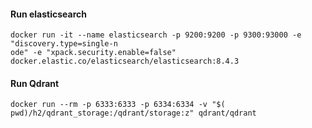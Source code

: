 #### Run elasticsearch

```
docker run -it --name elasticsearch -p 9200:9200 -p 9300:93000 -e "discovery.type=single-n
ode" -e "xpack.security.enable=false" docker.elastic.co/elasticsearch/elasticsearch:8.4.3
```

#### Run Qdrant

```
docker run --rm -p 6333:6333 -p 6334:6334 -v "$(
pwd)/h2/qdrant_storage:/qdrant/storage:z" qdrant/qdrant
```